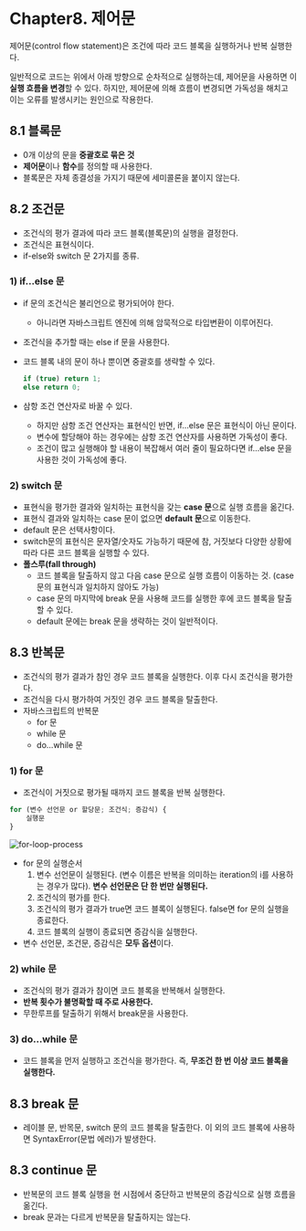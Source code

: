 # Chapter8. 제어문

제어문(control flow statement)은 조건에 따라 코드 블록을 실행하거나 반복 실행한다.

일반적으로 코드는 위에서 아래 방향으로 순차적으로 실행하는데, 제어문을 사용하면 이 **실행 흐름을 변경**할 수 있다. 하지만, 제어문에 의해 흐름이 변경되면 가독성을 해치고 이는 오류를 발생시키는 원인으로 작용한다.

## 8.1 블록문

- 0개 이상의 문을 **중괄호로 묶은 것**
- **제어문**이나 **함수**를 정의할 때 사용한다.
- 블록문은 자체 종결성을 가지기 때문에 세미콜론을 붙이지 않는다.

## 8.2 조건문

- 조건식의 평가 결과에 따라 코드 블록(블록문)의 실행을 결정한다.
- 조건식은 표현식이다.
- if-else와 switch 문 2가지를 종류.

### 1) if…else 문

- if 문의 조건식은 불리언으로 평가되어야 한다.
    - 아니라면 자바스크립트 엔진에 의해 암묵적으로 타입변환이 이루어진다.
- 조건식을 추가할 때는 else if 문을 사용한다.
- 코드 블록 내의 문이 하나 뿐이면 중괄호를 생략할 수 있다.
    
    ```jsx
    if (true) return 1;
    else return 0;
    ```
    
- 삼항 조건 연산자로 바꿀 수 있다.
    - 하지만 삼항 조건 연산자는 표현식인 반면, if…else 문은 표현식이 아닌 문이다.
    - 변수에 할당해야 하는 경우에는 삼항 조건 연산자를 사용하면 가독성이 좋다.
    - 조건이 많고 실행해야 할 내용이 복잡해서 여러 줄이 필요하다면 if…else 문을 사용한 것이 가독성에 좋다.

### 2) switch 문

- 표현식을 평가한 결과와 일치하는 표현식을 갖는 **case 문**으로 실행 흐름을 옮긴다.
- 표현식 결과와 일치하는 case 문이 없으면 **default 문**으로 이동한다.
- default 문은 선택사항이다.
- switch문의 표현식은 문자열/숫자도 가능하기 때문에 참, 거짓보다 다양한 상황에 따라 다른 코드 블록을 실행할 수 있다.
- **폴스루(fall through)**
    - 코드 블록을 탈출하지 않고 다음 case 문으로 실행 흐름이 이동하는 것. (case 문의 표현식과 일치하지 않아도 가능)
    - case 문의 마지막에 break 문을 사용해 코드를 실행한 후에 코드 블록을 탈출할 수 있다.
    - default 문에는 break 문을 생략하는 것이 일반적이다.

## 8.3 반복문

- 조건식의 평가 결과가 참인 경우 코드 블록을 실행한다. 이후 다시 조건식을 평가한다.
- 조건식을 다시 평가하여 거짓인 경우 코드 블록을 탈출한다.
- 자바스크립트의 반복문
    - for 문
    - while 문
    - do…while 문

### 1) for 문

- 조건식이 거짓으로 평가될 때까지 코드 블록을 반복 실행한다.

```jsx
for (변수 선언문 or 할당문; 조건식; 증감식) {
	실행문
}
```

![for-loop-process](https://user-images.githubusercontent.com/60080167/229861999-afadb81f-cd7a-4123-aea4-32072ee7b82a.png)


- for 문의 실행순서
    1. 변수 선언문이 실행된다. (변수 이름은 반복을 의미하는 iteration의 i를 사용하는 경우가 많다). **변수 선언문은 단 한 번만 실행된다.**
    2. 조건식의 평가를 한다.
    3. 조건식의 평가 결과가 true면 코드 블록이 실행된다. false면 for 문의 실행을 종료한다.
    4. 코드 블록의 실행이 종료되면 증감식을 실행한다.
- 변수 선언문, 조건문, 증감식은 **모두 옵션**이다.

### 2) while 문

- 조건식의 평가 결과가 참이면 코드 블록을 반복해서 실행한다.
- **반복 횟수가 불명확할 때 주로 사용한다.**
- 무한루프를 탈출하기 위해서 break문을 사용한다.

### 3) do…while 문

- 코드 블록을 먼저 실행하고 조건식을 평가한다. 즉, **무조건 한 번 이상 코드 블록을 실행한다.**

## 8.3 break 문

- 레이블 문, 반목문, switch 문의 코드 블록을 탈출한다. 이 외의 코드 블록에 사용하면 SyntaxError(문법 에러)가 발생한다.

## 8.3 continue 문

- 반복문의 코드 블록 실행을 현 시점에서 중단하고 반복문의 증감식으로 실행 흐름을 옮긴다.
- break 문과는 다르게 반복문을 탈출하지는 않는다.